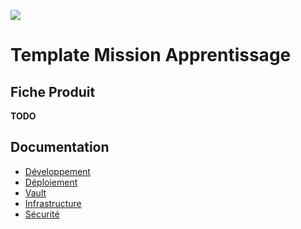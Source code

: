 ![](https://avatars1.githubusercontent.com/u/63645182?s=200&v=4)

# Template Mission Apprentissage

## Fiche Produit

**TODO**

## Documentation

- [Développement](./docs/developpement/developpement.md)
- [Déploiement](./docs/deploy.md)
- [Vault](./docs/Vault.md)
- [Infrastructure](./docs/infrastructure.md)
- [Sécurité](./docs/securite.md)
